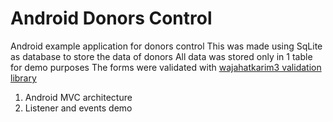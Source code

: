 # Android Donors Control
Android example application for donors control
This was made using SqLite as database to store the data of donors
All data was stored only in 1 table for demo purposes
The forms were validated with [wajahatkarim3 validation library](https://github.com/wajahatkarim3/EasyValidation)


1. Android MVC architecture
2. Listener and events demo